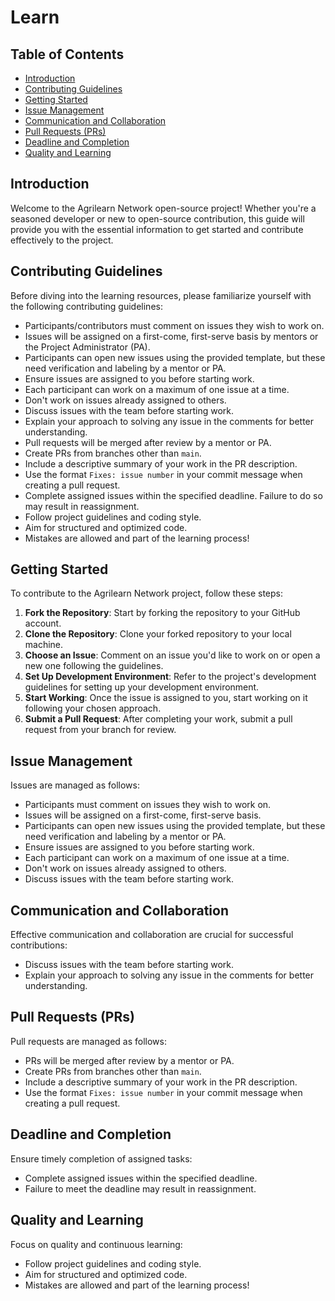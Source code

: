 # Learn

## Table of Contents

- [Introduction](#introduction)
- [Contributing Guidelines](#contributing-guidelines)
- [Getting Started](#getting-started)
- [Issue Management](#issue-management)
- [Communication and Collaboration](#communication-and-collaboration)
- [Pull Requests (PRs)](#pull-requests-prs)
- [Deadline and Completion](#deadline-and-completion)
- [Quality and Learning](#quality-and-learning)

## Introduction

Welcome to the Agrilearn Network open-source project! Whether you're a seasoned developer or new to open-source contribution, this guide will provide you with the essential information to get started and contribute effectively to the project.

## Contributing Guidelines

Before diving into the learning resources, please familiarize yourself with the following contributing guidelines:

- Participants/contributors must comment on issues they wish to work on.
- Issues will be assigned on a first-come, first-serve basis by mentors or the Project Administrator (PA).
- Participants can open new issues using the provided template, but these need verification and labeling by a mentor or PA.
- Ensure issues are assigned to you before starting work.
- Each participant can work on a maximum of one issue at a time.
- Don't work on issues already assigned to others.
- Discuss issues with the team before starting work.
- Explain your approach to solving any issue in the comments for better understanding.
- Pull requests will be merged after review by a mentor or PA.
- Create PRs from branches other than `main`.
- Include a descriptive summary of your work in the PR description.
- Use the format `Fixes: issue number` in your commit message when creating a pull request.
- Complete assigned issues within the specified deadline. Failure to do so may result in reassignment.
- Follow project guidelines and coding style.
- Aim for structured and optimized code.
- Mistakes are allowed and part of the learning process!

## Getting Started

To contribute to the Agrilearn Network project, follow these steps:

1. **Fork the Repository**: Start by forking the repository to your GitHub account.
2. **Clone the Repository**: Clone your forked repository to your local machine.
3. **Choose an Issue**: Comment on an issue you'd like to work on or open a new one following the guidelines.
4. **Set Up Development Environment**: Refer to the project's development guidelines for setting up your development environment.
5. **Start Working**: Once the issue is assigned to you, start working on it following your chosen approach.
6. **Submit a Pull Request**: After completing your work, submit a pull request from your branch for review.

## Issue Management

Issues are managed as follows:

- Participants must comment on issues they wish to work on.
- Issues will be assigned on a first-come, first-serve basis.
- Participants can open new issues using the provided template, but these need verification and labeling by a mentor or PA.
- Ensure issues are assigned to you before starting work.
- Each participant can work on a maximum of one issue at a time.
- Don't work on issues already assigned to others.
- Discuss issues with the team before starting work.

## Communication and Collaboration

Effective communication and collaboration are crucial for successful contributions:

- Discuss issues with the team before starting work.
- Explain your approach to solving any issue in the comments for better understanding.

## Pull Requests (PRs)

Pull requests are managed as follows:

- PRs will be merged after review by a mentor or PA.
- Create PRs from branches other than `main`.
- Include a descriptive summary of your work in the PR description.
- Use the format `Fixes: issue number` in your commit message when creating a pull request.

## Deadline and Completion

Ensure timely completion of assigned tasks:

- Complete assigned issues within the specified deadline.
- Failure to meet the deadline may result in reassignment.

## Quality and Learning

Focus on quality and continuous learning:

- Follow project guidelines and coding style.
- Aim for structured and optimized code.
- Mistakes are allowed and part of the learning process!

